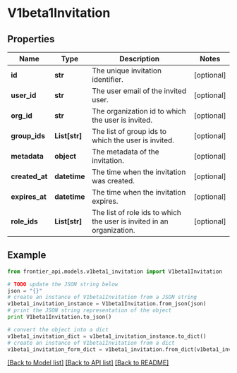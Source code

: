 # V1beta1Invitation


## Properties
Name | Type | Description | Notes
------------ | ------------- | ------------- | -------------
**id** | **str** | The unique invitation identifier. | [optional] 
**user_id** | **str** | The user email of the invited user. | [optional] 
**org_id** | **str** | The organization id to which the user is invited. | [optional] 
**group_ids** | **List[str]** | The list of group ids to which the user is invited. | [optional] 
**metadata** | **object** | The metadata of the invitation. | [optional] 
**created_at** | **datetime** | The time when the invitation was created. | [optional] 
**expires_at** | **datetime** | The time when the invitation expires. | [optional] 
**role_ids** | **List[str]** | The list of role ids to which the user is invited in an organization. | [optional] 

## Example

```python
from frontier_api.models.v1beta1_invitation import V1beta1Invitation

# TODO update the JSON string below
json = "{}"
# create an instance of V1beta1Invitation from a JSON string
v1beta1_invitation_instance = V1beta1Invitation.from_json(json)
# print the JSON string representation of the object
print V1beta1Invitation.to_json()

# convert the object into a dict
v1beta1_invitation_dict = v1beta1_invitation_instance.to_dict()
# create an instance of V1beta1Invitation from a dict
v1beta1_invitation_form_dict = v1beta1_invitation.from_dict(v1beta1_invitation_dict)
```
[[Back to Model list]](../README.md#documentation-for-models) [[Back to API list]](../README.md#documentation-for-api-endpoints) [[Back to README]](../README.md)


